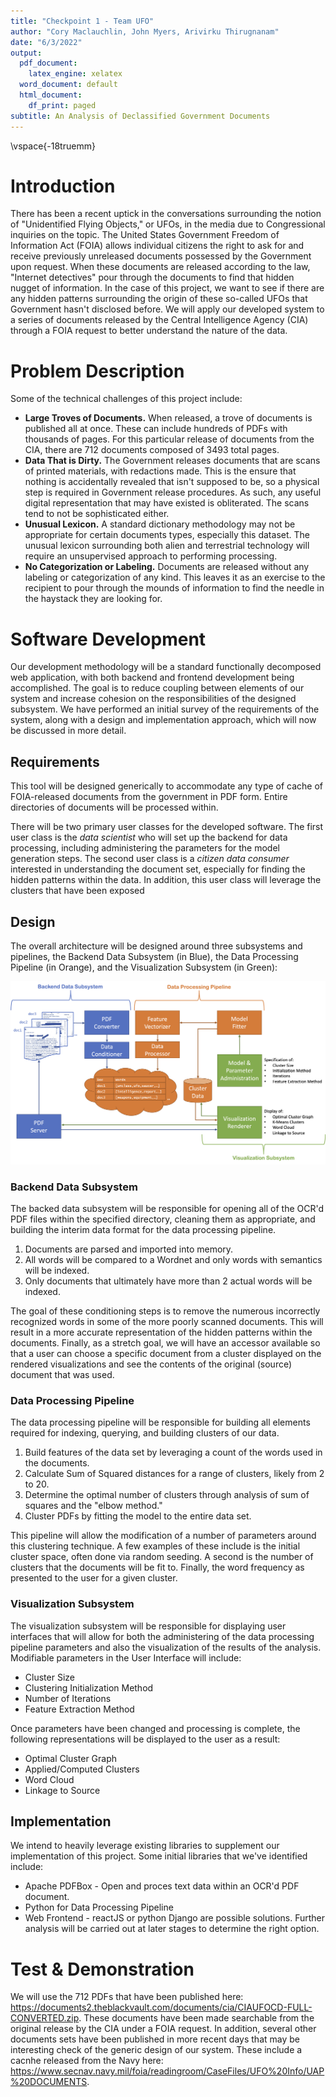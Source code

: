 ```yaml
---
title: "Checkpoint 1 - Team UFO"
author: "Cory Maclauchlin, John Myers, Arivirku Thirugnanam"
date: "6/3/2022"
output:
  pdf_document:
    latex_engine: xelatex
  word_document: default
  html_document:
    df_print: paged
subtitle: An Analysis of Declassified Government Documents
---
```

\vspace{-18truemm}

# Introduction
There has been a recent uptick in the conversations surrounding the notion of "Unidentified Flying Objects," or UFOs, in the media due to Congressional inquiries on the topic. The United States Government Freedom of Information Act (FOIA) allows individual citizens the right to ask for and receive previously unreleased documents possessed by the Government upon request. When these documents are released according to the law, "Internet detectives" pour through the documents to find that hidden nugget of information. In the case of this project, we want to see if there are any hidden patterns surrounding the origin of these so-called UFOs that Government hasn't disclosed before. We will apply our developed system to a series of documents released by the Central Intelligence Agency (CIA) through a FOIA request to better understand the nature of the data.

# Problem Description
Some of the technical challenges of this project include:

* **Large Troves of Documents.** When released, a trove of documents is published all at once. These can include hundreds of PDFs with thousands of pages. For this particular release of documents from the CIA, there are 712 documents composed of 3493 total pages.
* **Data That is Dirty.** The Government releases documents that are scans of printed materials, with redactions made. This is the ensure that nothing is accidentally revealed that isn't supposed to be, so a physical step is required in Government release procedures. As such, any useful digital representation that may have existed is obliterated. The scans tend to not be sophisticated either.
* **Unusual Lexicon.** A standard dictionary methodology may not be appropriate for certain documents types, especially this dataset. The unusual lexicon surrounding both alien and terrestrial technology will require an unsupervised approach to performing processing.
* **No Categorization or Labeling.** Documents are released without any labeling or categorization of any kind. This leaves it as an exercise to the recipient to pour through the mounds of information to find the needle in the haystack they are looking for.

# Software Development

Our development methodology will be a standard functionally decomposed web application, with both backend and frontend development being accomplished. The goal is to reduce coupling between elements of our system and increase cohesion on the responsibilities of the designed subsystem. We have performed an initial survey of the requirements of the system, along with a design and implementation approach, which will now be discussed in more detail.

## Requirements

This tool will be designed generically to accommodate any type of cache of FOIA-released documents from the government in PDF form. Entire directories of documents will be processed within.

There will be two primary user classes for the developed software. The first user class is the *data scientist* who will set up the backend for data processing, including administering the parameters for the model generation steps. The second user class is a *citizen data consumer* interested in understanding the document set, especially for finding the hidden patterns within the data. In addition, this user class will leverage the clusters that have been exposed 

## Design

The overall architecture will be designed around three subsystems and pipelines, the Backend Data Subsystem (in Blue), the Data Processing Pipeline (in Orange), and the Visualization Subsystem (in Green):

![](architecture.png)

### Backend Data Subsystem
The backed data subsystem will be responsible for opening all of the OCR'd PDF files within the specified directory, cleaning them as appropriate, and building the interim data format for the data processing pipeline. 

1. Documents are parsed and imported into memory.
1. All words will be compared to a Wordnet and only words with semantics will be indexed.
1. Only documents that ultimately have more than 2 actual words will be indexed.

The goal of these conditioning steps is to remove the numerous incorrectly recognized words in some of the more poorly scanned documents. This will result in a more accurate representation of the hidden patterns within the documents. Finally, as a stretch goal, we will have an accessor available so that a user can choose a specific document from a cluster displayed on the rendered visualizations and see the contents of the original (source) document that was used.

### Data Processing Pipeline
The data processing pipeline will be responsible for building all elements required for indexing, querying, and building clusters of our data.

1. Build features of the data set by leveraging a count of the words used in the documents.
1. Calculate Sum of Squared distances for a range of clusters, likely from 2 to 20.
1. Determine the optimal number of clusters through analysis of sum of squares and the "elbow method."
1. Cluster PDFs by fitting the model to the entire data set.

This pipeline will allow the modification of a number of parameters around this clustering technique. A few examples of these include is the initial cluster space, often done via random seeding. A second is the number of clusters that the documents will be fit to. Finally, the word frequency as presented to the user for a given cluster.

### Visualization Subsystem
The visualization subsystem will be responsible for displaying user interfaces that will allow for both the administering of the data processing pipeline parameters and also the visualization of the results of the analysis. Modifiable parameters in the User Interface will include:

 * Cluster Size
 * Clustering Initialization Method 
 * Number of Iterations
 * Feature Extraction Method

Once parameters have been changed and processing is complete, the following representations will be displayed to the user as a result:

 * Optimal Cluster Graph
 * Applied/Computed Clusters
 * Word Cloud
 * Linkage to Source

## Implementation
We intend to heavily leverage existing libraries to supplement our implementation of this project. Some initial libraries that we've identified include:

 * Apache PDFBox - Open and proces text data within an OCR'd PDF document.
 * Python for Data Processing Pipeline
 * Web Frontend - reactJS or python Django are possible solutions. Further analysis will be carried out at later stages to determine the right option.

# Test & Demonstration

We will use the 712 PDFs that have been published here: https://documents2.theblackvault.com/documents/cia/CIAUFOCD-FULL-CONVERTED.zip. These documents have been made searchable from the original release by the CIA under a FOIA request. In addition, several other documents sets have been published in more recent days that may be interesting check of the generic design of our system. These include a cacnhe released from the Navy here: https://www.secnav.navy.mil/foia/readingroom/CaseFiles/UFO%20Info/UAP%20DOCUMENTS.

